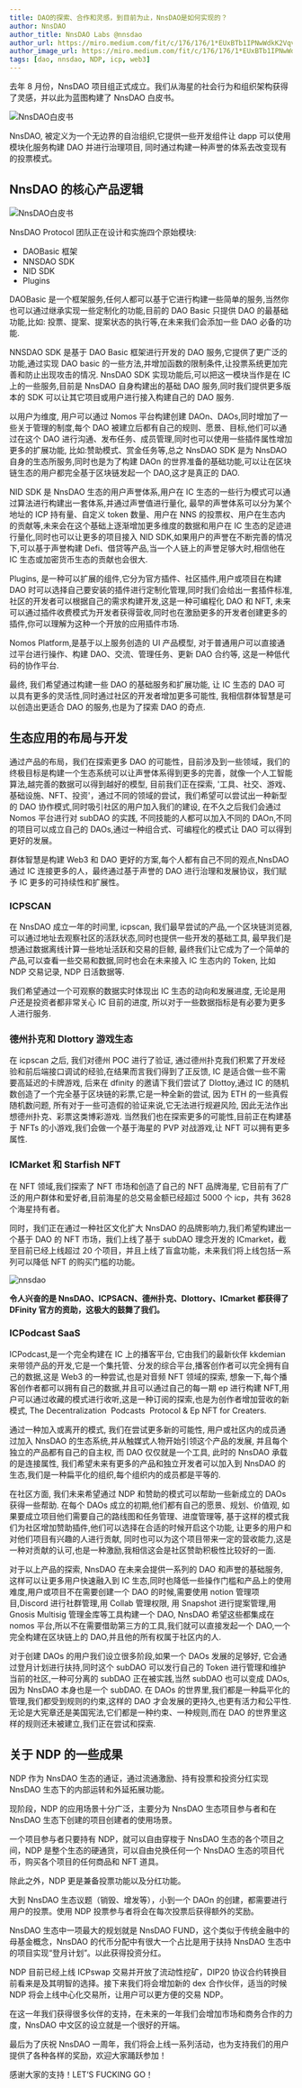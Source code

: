```yaml
---
title: DAO的探索、合作和灵感，到目前为止，NnsDAO是如何实现的？
author: NnsDAO
author_title: NnsDAO Labs @nnsdao
author_url: https://miro.medium.com/fit/c/176/176/1*EUxBTb1IPNwWdkK2VqvcJg.png
author_image_url: https://miro.medium.com/fit/c/176/176/1*EUxBTb1IPNwWdkK2VqvcJg.png
tags: [dao, nnsdao, NDP, icp, web3]
---
```


去年 8 月份，NnsDAO 项目组正式成立。我们从海星的社会行为和组织架构获得了灵感，并以此为蓝图构建了 NnsDAO 白皮书。

![NnsDAO白皮书](https://miro.medium.com/max/1400/1*awqpZkZq6S1qIZhNIycLMw.jpeg)

NnsDAO, 被定义为一个无边界的自治组织,它提供一些开发组件让 dapp 可以使用模块化服务构建 DAO 并进行治理项目, 同时通过构建一种声誉的体系去改变现有的投票模式。

## NnsDAO 的核心产品逻辑

![NnsDAO白皮书](https://miro.medium.com/max/1400/1*J7JoUb412dbqAcNhj7ratQ.png)

NnsDAO Protocol 团队正在设计和实施四个原始模块:

- DAOBasic 框架
- NNSDAO SDK
- NID SDK
- Plugins

DAOBasic 是一个框架服务,任何人都可以基于它进行构建一些简单的服务,当然你也可以通过继承实现一些定制化的功能,目前的 DAO Basic 只提供 DAO 的最基础功能,比如: 投票、提案、提案状态的执行等,在未来我们会添加一些 DAO 必备的功能.

NNSDAO SDK 是基于 DAO Basic 框架进行开发的 DAO 服务,它提供了更广泛的功能,通过实现 DAO basic 的一些方法,并增加函数的限制条件,让投票系统更加完善和防止出现攻击的情况. NnsDAO SDK 实现功能后,可以把这一模块当作是在 IC 上的一些服务,目前是 NnsDAO 自身构建出的基础 DAO 服务,同时我们提供更多版本的 SDK 可以让其它项目或用户进行接入构建自己的 DAO 服务.

以用户为维度, 用户可以通过 Nomos 平台构建创建 DAOn、DAOs,同时增加了一些关于管理的制度,每个 DAO 被建立后都有自己的规则、愿景、目标,他们可以通过在这个 DAO 进行沟通、发布任务、成员管理,同时也可以使用一些插件属性增加更多的扩展功能, 比如:赞助模式、赏金任务等,总之 NnsDAO SDK 是为 NnsDAO 自身的生态所服务,同时也是为了构建 DAOn 的世界准备的基础功能,可以让在区块链生态的用户都完全基于区块链发起一个 DAO,这才是真正的 DAO.

NID SDK 是 NnsDAO 生态的用户声誉体系,用户在 IC 生态的一些行为模式可以通过算法进行构建出一套体系,并通过声誉值进行量化, 最早的声誉体系可以分为某个地址的 ICP 持有量、自定义 token 数量、用户在 NNS 的投票权、用户在生态内的贡献等,未来会在这个基础上逐渐增加更多维度的数据和用户在 IC 生态的足迹进行量化,同时也可以让更多的项目接入 NID SDK,如果用户的声誉在不断完善的情况下,可以基于声誉构建 Defi、借贷等产品,当一个人链上的声誉足够大时,相信他在 IC 生态或加密货币生态的贡献也会很大.

Plugins, 是一种可以扩展的组件,它分为官方插件、社区插件,用户或项目在构建 DAO 时可以选择自己要安装的插件进行定制化管理,同时我们会给出一套插件标准,社区的开发者可以根据自己的需求构建开发,这是一种可编程化 DAO 和 NFT, 未来可以通过插件收费模式为开发者获得营收,同时也在激励更多的开发者创建更多的插件,你可以理解为这种一个开放的应用插件市场.

Nomos Platform,是基于以上服务创造的 UI 产品模型, 对于普通用户可以直接通过平台进行操作、构建 DAO、交流、管理任务、更新 DAO 合约等, 这是一种低代码的协作平台.

最终, 我们希望通过构建一些 DAO 的基础服务和扩展功能, 让 IC 生态的 DAO 可以具有更多的灵活性,同时通过社区的开发者增加更多可能性, 我相信群体智慧是可以创造出更适合 DAO 的服务,也是为了探索 DAO 的奇点.

## 生态应用的布局与开发

通过产品的布局，我们在探索更多 DAO 的可能性，目前涉及到一些领域，我们的终极目标是构建一个生态系统可以让声誉体系得到更多的完善，就像一个人工智能算法,越完善的数据可以得到越好的模型, 目前我们正在探索, '工具、社交、游戏、基础设施、NFT、投资'，通过不同的领域的尝试，我们希望可以尝试出一种新型的 DAO 协作模式,同时吸引社区的用户加入我们的建设, 在不久之后我们会通过 Nomos 平台进行对 subDAO 的实践, 不同技能的人都可以加入不同的 DAOn,不同的项目可以成立自己的 DAOs,通过一种组合式、可编程化的模式让 DAO 可以得到更好的发展。

群体智慧是构建 Web3 和 DAO 更好的方案,每个人都有自己不同的观点,NnsDAO 通过 IC 连接更多的人，最终通过基于声誉的 DAO 进行治理和发展协议，我们赋予 IC 更多的可持续性和扩展性。

### ICPSCAN

在 NnsDAO 成立一年的时间里, icpscan, 我们最早尝试的产品,一个区块链浏览器,可以通过地址去观察社区的活跃状态,同时也提供一些开发的基础工具, 最早我们是想通过数据离线计算一些地址活跃和交易的巨鲸, 最终我们让它成为了一个简单的产品,可以查看一些交易和数据,同时也会在未来接入 IC 生态内的 Token, 比如 NDP 交易记录, NDP 日活数据等.

我们希望通过一个可观察的数据实时体现出 IC 生态的动向和发展进度, 无论是用户还是投资者都非常关心 IC 目前的进度, 所以对于一些数据指标是有必要为更多人进行服务.

### 德州扑克和 Dlottory 游戏生态

在 icpscan 之后, 我们对德州 POC 进行了验证, 通过德州扑克我们积累了开发经验和前后端接口调试的经验,在结果而言我们得到了正反馈, IC 是适合做一些不需要高延迟的卡牌游戏, 后来在 dfinity 的邀请下我们尝试了 Dlottoy,通过 IC 的随机数创造了一个完全基于区块链的彩票,它是一种全新的尝试, 因为 ETH 的一些真假随机数问题, 所有对于一些可造假的验证来说,它无法进行规避风险, 因此无法作出想德州扑克、彩票这类博彩游戏. 当然我们也在探索更多的可能性,目前正在构建基于 NFTs 的小游戏,我们会做一个基于海星的 PVP 对战游戏,让 NFT 可以拥有更多属性.

### ICMarket 和 Starfish NFT

在 NFT 领域,我们探索了 NFT 市场和创造了自己的 NFT 品牌海星, 它目前有了广泛的用户群体和爱好者,目前海星的总交易金额已经超过 5000 个 icp，共有 3628 个海星持有者。

同时，我们正在通过一种社区文化扩大 NnsDAO 的品牌影响力,我们希望构建出一个基于 DAO 的 NFT 市场，我们上线了基于 subDAO 理念开发的 ICmarket，截至目前已经上线超过 20 个项目，并且上线了盲盒功能，未来我们将上线包括一系列可以降低 NFT 的购买门槛的功能。

![nnsdao](https://miro.medium.com/max/1400/1*hzGAlRztyah8oSxNv8OefA.jpeg)

**令人兴奋的是 NnsDAO、ICPSACN、德州扑克、Dlottory、ICmarket 都获得了 DFinity 官方的资助，这极大的鼓舞了我们。**

### ICPodcast SaaS

ICPodcast,是一个完全构建在 IC 上的播客平台, 它由我们的最新伙伴 kkdemian 来带领产品的开发,它是一个集托管、分发的综合平台,播客创作者可以完全拥有自己的数据,这是 Web3 的一种尝试,也是对音频 NFT 领域的探索, 想象一下,每个播客创作者都可以拥有自己的数据,并且可以通过自己的每一期 ep 进行构建 NFT,用户可以通过收藏的模式进行收听,这是一种订阅的探索,也是为创作者增加营收的新模式, The Decentralization  Podcasts  Protocol & Ep NFT for Creaters.

通过一种加入或离开的模式, 我们在尝试更多新的可能性, 用户或社区内的成员通过加入 NnsDAO 的生态系统,并从触媒式人物开始引领这个产品的发展, 并且每个独立的产品都有自己的自主权, 而 DAO 仅仅就是一个工具, 此时的 NnsDAO 承载的是连接属性, 我们希望未来有更多的产品和独立开发者可以加入到 NnsDAO 的生态,我们是一种扁平化的组织,每个组织内的成员都是平等的.

在社区方面, 我们未来希望通过 NDP 和赞助的模式可以帮助一些新成立的 DAOs 获得一些帮助. 在每个 DAOs 成立的初期,他们都有自己的愿景、规划、价值观, 如果要成立项目他们需要自己的路线图和任务管理、进度管理等, 基于这样的模式我们为社区增加赞助插件,他们可以选择在合适的时候开启这个功能, 让更多的用户和对他们项目有兴趣的人进行贡献, 同时也可以为这个项目带来一定的营收能力,这是一种对贡献的认可,也是一种激励,我相信这会是社区赞助积极性比较好的一面.

对于以上产品的探索, NnsDAO 在未来会提供一系列的 DAO 和声誉的基础服务, 这样可以让更多用户快速融入到 IC 生态,同时也降低一些操作门槛和产品上的使用难度,用户或项目不在需要创建一个 DAO 的时候,需要使用 notion 管理项目,Discord 进行社群管理,用 Collab 管理权限, 用 Snapshot 进行提案管理,用 Gnosis Multisig 管理金库等工具构建一个 DAO, NnsDAO 希望这些都集成在 nomos 平台,所以不在需要借助第三方的工具,我们就可以直接发起一个 DAO,一个完全构建在区块链上的 DAO,并且他的所有权属于社区内的人.

对于创建 DAOs 的用户我们设立很多阶段,如果一个 DAOs 发展的足够好, 它会通过登月计划进行扶持,同时这个 subDAO 可以发行自己的 Token 进行管理和维护当前的社区,一种可分离的 subDAO 正在被实践,当然 subDAO 也可以变成 DAOs,因为 NnsDAO 本身也是一个 subDAO. 在 DAOs 的世界里,我们都是一种扁平化的管理,我们都受到规则的约束,这样的 DAO 才会发展的更持久,也更有活力和公平性. 无论是大宪章还是美国宪法,它们都是一种约束、一种规则,而在 DAO 的世界里这样的规则还未被建立,我们正在尝试和探索.

## 关于 NDP 的一些成果

NDP 作为 NnsDAO 生态的通证，通过流通激励、持有投票和投资分红实现 NnsDAO 生态下的内部运转和外延拓展功能。

现阶段，NDP 的应用场景十分广泛，主要分为 NnsDAO 生态项目参与者和在 NnsDAO 生态下创建的项目创建者的使用场景。

一个项目参与者只要持有 NDP，就可以自由穿梭于 NnsDAO 生态的各个项目之间，NDP 是整个生态的硬通货，可以自由兑换任何一个 NnsDAO 生态的项目代币，购买各个项目的任何商品和 NFT 道具。

除此之外，NDP 更是兼备投票功能以及分红功能。

大到 NnsDAO 生态议题（销毁、增发等），小到一个 DAOn 的创建，都需要进行用户的投票。使用 NDP 投票参与者将会在每次投票后获得额外的奖励。

NnsDAO 生态中一项最大的规划就是 NnsDAO FUND，这个类似于传统金融中的母基金概念，NnsDAO 的代币分配中有很大一个占比是用于扶持 NnsDAO 生态中的项目实现“登月计划”。以此获得投资分红。

NDP 目前已经上线 ICPswap 交易并开放了流动性挖矿，DIP20 协议合约转换目前看来是及其明智的选择。接下来我们将会增加新的 dex 合作伙伴，适当的时候 NDP 将会上线中心化交易所，让用户可以更方便的交易 NDP。

在这一年我们获得很多伙伴的支持，在未来的一年我们会增加市场和商务合作的力度，NnsDAO 中文区的设立就是一个很好的开端。

最后为了庆祝 NnsDAO 一周年，我们将会上线一系列活动，也为支持我们的用户提供了各种各样的奖励，欢迎大家踊跃参加！

感谢大家的支持！LET‘S FUCKING GO！
